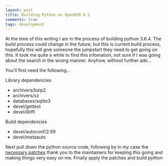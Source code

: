 ```yaml
---
layout: post
title: Building Python on OpenBSD 6.2 
comments: true
tags: development
---
```


At the time of this writing I am in the process of building python 3.6.4.
The build process could change in the future, but this is current build 
process, hopefully this will give someone the jumpstart they need to get 
going on this. It took me quite a while to find this infomation, not sure 
if I was going about the search in the wrong manner. Anyhow, without further 
ado...

You'll first need the following...

Library dependencies

 * archivers/bzip2
 * archivers/xz
 * databases/sqlite3
 * devel/gettext
 * devel/libffi

Build dependencies

 * devel/autoconf/2.69
 * devel/metaauto

Next pull down the python source code, following by in my case the [necessary
patches](https://cvsweb.openbsd.org/cgi-bin/cvsweb/ports/lang/python/3.6/) thank
you to the maintainers for keeping this going and making things very easy on me. 
Finally apply the patches and build python
